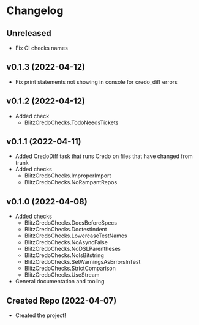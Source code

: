 # Changelog

## Unreleased

- Fix CI checks names

## v0.1.3 (2022-04-12)

- Fix print statements not showing in console for credo_diff errors

## v0.1.2 (2022-04-12)

- Added check
  - BlitzCredoChecks.TodoNeedsTickets

## v0.1.1 (2022-04-11)

- Added CredoDiff task that runs Credo on files that have changed from trunk
- Added checks
  - BlitzCredoChecks.ImproperImport
  - BlitzCredoChecks.NoRampantRepos

## v0.1.0 (2022-04-08)

- Added checks
  - BlitzCredoChecks.DocsBeforeSpecs
  - BlitzCredoChecks.DoctestIndent
  - BlitzCredoChecks.LowercaseTestNames
  - BlitzCredoChecks.NoAsyncFalse
  - BlitzCredoChecks.NoDSLParentheses
  - BlitzCredoChecks.NoIsBitstring
  - BlitzCredoChecks.SetWarningsAsErrorsInTest
  - BlitzCredoChecks.StrictComparison
  - BlitzCredoChecks.UseStream
- General documentation and tooling

## Created Repo (2022-04-07)

- Created the project!
